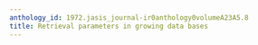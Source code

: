 ```yaml
---
anthology_id: 1972.jasis_journal-ir0anthology0volumeA23A5.8
title: Retrieval parameters in growing data bases
---
```

